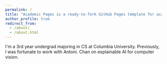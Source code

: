 ```yaml
---
permalink: /
title: "Academic Pages is a ready-to-fork GitHub Pages template for academic personal websites"
author_profile: true
redirect_from: 
  - /about/
  - /about.html
---
```


I'm a 3rd year undergrad majoring in CS at Columbia University. Previously, I was fortunate to work with Antoni. Chan on explainable AI for computer vision.

